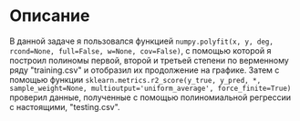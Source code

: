 # Описание
В данной задаче я пользовался функцией `numpy.polyfit(x, y, deg, rcond=None, full=False, w=None, cov=False)`, с помощью которой я построил полиномы первой, второй и третьей степени по верменному ряду "training.csv" и отобразил их продолжение на графике. Затем с помощью функции `sklearn.metrics.r2_score(y_true, y_pred, *, sample_weight=None, multioutput='uniform_average', force_finite=True)` проверил данные, полученные с помощью полиномиальной регрессии с настоящими, "testing.csv".
